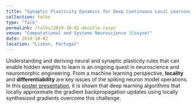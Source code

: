 ```yaml
---
title: "Synaptic Plasticity Dynamics for Deep Continuous Local Learning"
collection: talks
type: "Talk"
permalink: /talks/2019-10-02-decolle-cosyn
venue: "Computational and Systems Neuroscience (Cosyne)"
date: 2019-10-02
location: "Lisbon, Portugal"
---
```


Understanding and deriving neural and synaptic plasticity rules that can enable hidden weights to learn is an ongoing quest in neuroscience and neuromorphic engineering. From a machine learning perspective, **locality** and **differentiability** are key issues of the spiking neuron model operations. In this [poster presentation](files/cosyn_decolle_poster.pdf), it is shown that deep learning algorithms that locally approximate the gradient backpropagation updates using locally synthesized gradients overcome this challenge.



